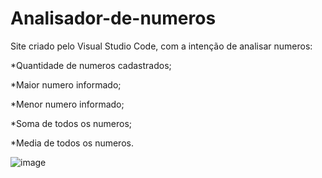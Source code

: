 # Analisador-de-numeros

Site criado pelo Visual Studio Code, com a intenção de analisar numeros:

*Quantidade de numeros cadastrados;

*Maior numero informado;

*Menor numero informado;

*Soma de todos os numeros;

*Media de todos os numeros.

![image](https://user-images.githubusercontent.com/91923187/221305734-059d766a-060f-404b-9bc5-ff9a8769a8ae.png)
